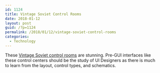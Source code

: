```yaml
---
id: 1124
title: Vintage Soviet Control Rooms
date: 2018-01-12
layout: post
guid: /?p=1124
permalink: /2018/01/12/vintage-soviet-control-rooms
categories:
  - Technology
---
```

These [Vintage Soviet control rooms](http://www.ufunk.net/en/insolite/salles-de-controle-sovietiques-vintage/) are stunning. Pre-GUI interfaces like these control centers should be the study of UI Designers as there is much to learn from the layout, control types, and schematics.

